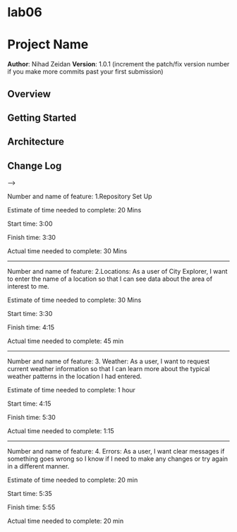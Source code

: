 # lab06

# Project Name

**Author**: Nihad Zeidan
**Version**: 1.0.1 (increment the patch/fix version number if you make more commits past your first submission)

## Overview
<!-- Provide a high level overview of what this application is and why you are building it, beyond the fact that it's an assignment for this class. (i.e. What's your problem domain?) -->

## Getting Started
<!-- What are the steps that a user must take in order to build this app on their own machine and get it running? -->

## Architecture
<!-- Provide a detailed description of the application design. What technologies (languages, libraries, etc) you're using, and any other relevant design information. -->

## Change Log
<!-- Use this area to document the iterative changes made to your application as each feature is successfully implemented. Use time stamps. Here's an examples:

01-01-2001 4:59pm - Application now has a fully-functional express server, with a GET route for the location resource.

## Credits and Collaborations
<!-- Give credit (and a link) to other people or resources that helped you build this application. -->
-->



Number and name of feature: 1.Repository Set Up

Estimate of time needed to complete: 20 Mins

Start time: 3:00

Finish time: 3:30

Actual time needed to complete: 30 Mins


--------------------



Number and name of feature:  2.Locations: As a user of City Explorer, I want to enter the name of a location so that I can see data about the area of interest to me.

Estimate of time needed to complete: 30 Mins

Start time: 3:30

Finish time: 4:15

Actual time needed to complete: 45 min

------------------


Number and name of feature:  3. Weather: As a user, I want to request current weather information so that I can learn more about the typical weather patterns in the location I had entered.

Estimate of time needed to complete: 1 hour

Start time: 4:15

Finish time: 5:30

Actual time needed to complete: 1:15 

----------------------------



Number and name of feature:  4. Errors: As a user, I want clear messages if something goes wrong so I know if I need to make any changes or try again in a different manner.

Estimate of time needed to complete: 20 min

Start time: 5:35

Finish time: 5:55

Actual time needed to complete: 20 min







